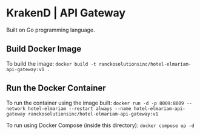 # KrakenD | API Gateway

Built on Go programming language.

## Build Docker Image

To build the image:
`docker build -t ranckosolutionsinc/hotel-elmariam-api-gateway:v1 .`

## Run the Docker Container

To run the container using the image built:
`docker run -d -p 8009:8009 --network hotel-elmariam --restart always --name hotel-elmariam-api-gateway ranckosolutionsinc/hotel-elmariam-api-gateway:v1`

To run using Docker Compose (inside this directory):
`docker compose up -d`
